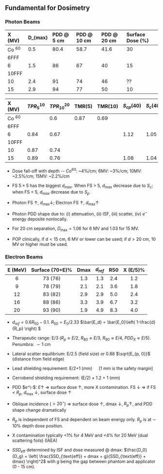 ## Fundamental for Dosimetry

### Photon Beams

| X (MV) | D_{max} | PDD @ 5 cm | PDD @ 10 cm | PDD @ 20 cm | Surface Dose (%) |
| :---   | :---    | :---       | :---        | :---        | :---             |
| Co $^{60}$ | 0.5  | 80.4       | 58.7        | 41.6        | 30               |
| 6FFF   |  |  |  |  |
| 6      | 1.5     | 86         | 67          | 40          | 15               |
| 10FFF  |  |  |  |  |
| 10     | 2.4     | 91         | 74          | 46          | ??               |
| 15     | 2.9     | 94         | 77          | 50          | 10               |

| X (MV) | $TPR_5^{10}$|$TPR_{10}^{20}$| TMR(5) | TMR(10) | $S_{cp} (40)$ | $S_c (40)$ | $S_{cp} (3)$ | $S_c (3) $ |
| :---   | :---        | :---          | :---   | :---    | :--- | :--- | :--- | :--- |
| Co $^{60}$ |         | 0.6           | 0.87   |  0.69   | | | | |
| 6FFF   |             |               |        |         | | | | |
| 6      | 0.84        | 0.67          |        |         | 1.12                       | 1.05 | 0.9 | 0.95 |
| 10FFF  |             |               |        |         | | | | |
| 10     | 0.87        | 0.74          |        |         | | | | |
| 15     | 0.89        | 0.76          |        |         | 1.08                       | 1.04 | 0.9 | 0.95 |

- Dose fall-off with depth -- $Co^{60}$: ~4\%/cm;  6MV: ~3\%/cm;  10MV: ~2.5\%/cm;  15MV: ~2.2\%/cm

- FS $5\times 5$ has the biggest $d_{max}$. When FS > 5, $d_{max}$ decrease due to $S_c$; when FS < 5, $d_{max}$ decrease due to $S_p$.

- Photon FS $\uparrow$, $d_{\max} \downarrow$; Electron FS $\uparrow$, $d_{\max}\uparrow$

- Photon PDD shape due to: (i) attenuation, (ii) ISF, (iii) scatter, (iv) $e^-$ energy deposite nonlocally.

- For 20 cm separation, $D_{\max} = 1.06$ for 6 MV and 1.03 for 15 MV.

- POP clinically, if $d < 15$ cm, 6 MV or lower can be used; if $d > 20$ cm, 10 MV or higher must be used.

### Electron Beams

| E (MeV) | Surface (70+E)\% | Dmax | $d_{ref}$ | R50  | X (E/5)\% |
| :---:   | :---:            | :---:| :---:| :---:| :---:     |
| 6       | 73 (76)          | 1.3  | 1.3  | 2.4  | 1.2       |
| 9       | 78 (79)          | 2.1  | 2.1  | 3.6  | 1.8       |
| 12      | 83 (82)          | 2.9  | 2.9  | 5.0  | 2.4       |
| 16      | 88 (86)          | 3.3  | 3.9  | 6.7  | 3.2       |
| 20      | 93 (90)          | 1.9  | 4.9  | 8.3  | 4.0       |

- $d_{ref} = 0.6 R_{50} - 0.1$.    $R_{50} = E_0/2.33$       $\bar{E_d} = \bar{E_0}\left( 1-\frac{d}{R_p} \right) $

- Therapeutic range: E/3 ($R_p \approx E / 2$, $R_{80} \approx E / 3$, $R_{90} \approx E / 4$, $PDD_X \approx E / 5$). Penumbra: $\sim 1$ cm

- Lateral scatter equilibrium: E/2.5 (field size) or 0.88 $\sqrt{E_{p, 0}}$ (distance from field edge)

- Lead shielding requirement: E/2+1 (mm) &emsp; [1 mm is the safety margin]

- Cerrobend shielding requirement: (E/2) $\times$ 1.2 + 1 (mm)

- PDD $e^\-$: $E \uparrow$ $\Rightarrow$ surface dose $\uparrow$, more X contamination. FS $\downarrow$ $\Rightarrow$ if FS < $R_p$, $d_{\max}$ $\downarrow$, surface dose $\uparrow$

- Oblique incidence ($> 20^{\circ}$) $\Longrightarrow$ surface dose $\uparrow$, dmax $\downarrow$, $R_p \uparrow$, and PDD shape change dramatically

- $R_p$ is independent of FS and dependent on beam energy only. $R_p$ is at $\sim$ 10\% depth dose position.

- X contamination typically <1\% for 4 MeV and <4\% for 20 MeV (dual scattering foils) (IAEA)

- $SSD_{\text{eff}}$ determined by ISF and dose measured @ dmax: $\frac{D_0}{D_g} = \left( \frac{SSD_{\text{eff}} + dmax + g}{SSD_{\text{eff}} + dmax} \right)^2$ with $g$ being the gap between phantom and applicator (0 - 15 cm).

